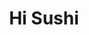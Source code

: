 ---
layout: place
title: "Hi Sushi"
permalink: /wyoming/cheyenne/hi-sushi.html
stateAbbr: WY
stateName: Wyoming
cityName: Cheyenne
place_id: ChIJofJTUz47b4cRvShzvGyxU8E
photos:
  - name: >-
      places/ChIJofJTUz47b4cRvShzvGyxU8E/photos/AeeoHcIqadxvE79qJ6_ZJMh8ItrxthdDXLNsT3CcxzNnP1YDJoz0SgVzyLDM4THyevfW3pG6hBvW1HrkiNooZM5_HQ2NESV6dHqV21J0Y0jIwnoI2oRlHN1f-15_dsjnkznkwyFxx9hWIq1puMDGMg6HbkmDWaKt-BjItPXqTHdyLBfF7rlEjKjyEJd0B4D8XnR9eh7SQhHlTn9mEoFAlKHYxR9ooE6ZwWkitFJQxzvZD4ek9pE_1ov1s1c1F6R5b28IlLRBB7urBXe7v2cOnnt4EsRfn8XxOcxNT5Gpwr7Htim46cFbr3cP3cIE4Iqwu9aQ35LWU7m0ZEphObW_cFGZhZ11xT0aCi1PEgqO9eKa_kgTUa12uOXMYOr6s2QPvQEHGxoE8u4Dbl973eXW-yb6OipJ5qrrxEqgUkkN8A7EJHDq0e1F
    widthPx: 3600
    heightPx: 4800
    authorAttributions:
      - displayName: Cindy Brown
        uri: https://maps.google.com/maps/contrib/108432481136906355094
        photoUri: >-
          https://lh3.googleusercontent.com/a-/ALV-UjVA85lVoLcgb8SXeV9WW8NYdpfN_V9R4yw7dwDOnvhh90nG0og31Q=s100-p-k-no-mo
    flagContentUri: >-
      https://www.google.com/local/imagery/report/?cb_client=maps_api_places.places_api&image_key=!1e10!2sCIHM0ogKEICAgID38Kq8kwE&hl=en-US
    googleMapsUri: >-
      https://www.google.com/maps/place//data=!3m4!1e2!3m2!1sCIHM0ogKEICAgID38Kq8kwE!2e10!4m2!3m1!1s0x876f3b3e5353f2a1:0xc153b16cbc7328bd
  - name: >-
      places/ChIJofJTUz47b4cRvShzvGyxU8E/photos/AeeoHcLLFuUvrY31hrt0fcVL5_0bxMWSZAq41hu_B15L70IXP_kFFqux2sEJLeH1S_EK_TK7mcK3PNl3xQH1XzFq_VdUt_QaHzzBK8gxj8nMPhVf7YAF_S3F6C4DPIw-FelNWZmjtrtrd9ulABFATgYy0lGMTwx8o8ZpjHlXPj4_QZ9l403Rnaqpa6PD9RnRp4EnTK4Gu6Oe1_wsdmtPYWba4WAlnqya5m5ysJ-SqCZBF8qjgtPxghSaow_Z_eJTfBGHCdYJGy-XHg8Hnjs5izUCJXvlYPVQIaDCNiwZ0m55fYXFYSXJgwGz7XuZAVQuguafz3VWEooMySPxPhFB9YtQiEyFzy6aqeBXnfuXm3kSfae_mcjAi9DsHxsPwpYYFgNf6JlxGR-JsJ-ZRFE30t4RwxQFEDFc1HO0sLsO-_u4VDpT5Q
    widthPx: 4000
    heightPx: 1868
    authorAttributions:
      - displayName: Dan Cottrell
        uri: https://maps.google.com/maps/contrib/106134220850436155130
        photoUri: >-
          https://lh3.googleusercontent.com/a-/ALV-UjWyGropO_ti34v66wdBSP-29zun9VG3Fjm_KCFTW-Cf7JxlRg2_XQ=s100-p-k-no-mo
    flagContentUri: >-
      https://www.google.com/local/imagery/report/?cb_client=maps_api_places.places_api&image_key=!1e10!2sCIHM0ogKEICAgID5xIKwYw&hl=en-US
    googleMapsUri: >-
      https://www.google.com/maps/place//data=!3m4!1e2!3m2!1sCIHM0ogKEICAgID5xIKwYw!2e10!4m2!3m1!1s0x876f3b3e5353f2a1:0xc153b16cbc7328bd
  - name: >-
      places/ChIJofJTUz47b4cRvShzvGyxU8E/photos/AeeoHcLKi4h_-GoF1Xwg9EQSWuXPvoAQzBkir6Zo8aNJJ0ZanT0u_F-LlIZtqfN6kZfVmgVD6XknEyS9Zmbfy9y_YvddhxGZjUxT2xT80Lz-x5LDHj5GQ6dlbtL1QYbhi6xD2KOWReIRKaYfS6zmgLLkO4_tDUseLK9bO7RbEYEdcN3fX1P_eA97y_pwCIs9IjqTpou18Cr6s1hYXI2i82t1v7xk9Rex5S60WsxU3Qvy-LZ1fxwGgInyuAByFr7qyXGgqCND0LnPgef78Sny3jF6--Mi6YKtpVA0yWsuTtoVXzz4wEXdz1POLF2c_f5i97sLykkGesMNNMSscpIGP5nnaPkzbgXcQ-ZoxlagBmLFtENSfmfD7H8LSQlzm_PkmtaMOpBvf1UftOadYV3mpSNq0EdzWBqH7qrtdvywbxYu9x2xqdj1
    widthPx: 3072
    heightPx: 4080
    authorAttributions:
      - displayName: DeeAnn Tatum
        uri: https://maps.google.com/maps/contrib/114034388297012262262
        photoUri: >-
          https://lh3.googleusercontent.com/a/ACg8ocK3WEBqtIU4t3595hEy988oUsKe_PugfDEZvKoFvB1QEVoNIw=s100-p-k-no-mo
    flagContentUri: >-
      https://www.google.com/local/imagery/report/?cb_client=maps_api_places.places_api&image_key=!1e10!2sCIHM0ogKEICAgIDjgsf77wE&hl=en-US
    googleMapsUri: >-
      https://www.google.com/maps/place//data=!3m4!1e2!3m2!1sCIHM0ogKEICAgIDjgsf77wE!2e10!4m2!3m1!1s0x876f3b3e5353f2a1:0xc153b16cbc7328bd
  - name: >-
      places/ChIJofJTUz47b4cRvShzvGyxU8E/photos/AeeoHcIUxLaTqqxu1vqaJal0ePO3Gopm5BHb4wyxHDvbydUSO1j8roZ4PwdsiXQYVzs5NhQ0DBdU5QrWT9F7lPBM2OhsMIgKltMZLDLAesVWt4V-OisosjLR7GRWKzmuhF6cNzxoKAJ5BI81HC-TJeewo7-Vxwk6D-2AXWZlSSMHv21S9--NIXdpx1mNhYJXgfoVNLCDQPS2jS-VKmGgmtktz7I4oqYcOHg_sCHv16fodO9oTz90-UsJ7Her9v5myGwYlz8B-zkbJBGO7bNxYC8m2PFOfcpB86p2lHCRxy-gXp023kT4Sag2BA1xVH5y8aW3gmgiigtBS0rj8KpsyjilFjUxO69MzvBd9pNmUEn5aJ9j5UHeyuMyVIYP01z4mvm2HTuNW-2vtRG12C4kjMP94fzeGL62mK8kuhaYhbId0yF7eA
    widthPx: 3749
    heightPx: 1868
    authorAttributions:
      - displayName: Dan Cottrell
        uri: https://maps.google.com/maps/contrib/106134220850436155130
        photoUri: >-
          https://lh3.googleusercontent.com/a-/ALV-UjWyGropO_ti34v66wdBSP-29zun9VG3Fjm_KCFTW-Cf7JxlRg2_XQ=s100-p-k-no-mo
    flagContentUri: >-
      https://www.google.com/local/imagery/report/?cb_client=maps_api_places.places_api&image_key=!1e10!2sCIHM0ogKEICAgID5xLyldA&hl=en-US
    googleMapsUri: >-
      https://www.google.com/maps/place//data=!3m4!1e2!3m2!1sCIHM0ogKEICAgID5xLyldA!2e10!4m2!3m1!1s0x876f3b3e5353f2a1:0xc153b16cbc7328bd
  - name: >-
      places/ChIJofJTUz47b4cRvShzvGyxU8E/photos/AeeoHcJUKH19BCZeAFv4dcyWyaECxaTH4b7VOCwhVdJYQnSEKgLphw4V8cVPcPTylwZjJjGlOhulQs1oUul6W0H6zL1drTsrjDs1EgoNixs3Bm79-6ia8JP9bj9fS5KEix9gKx4J3ARwgJkWXVsRP_gjRuM-xAvGniXFm1IVRdTxMgcgWRjtUV_04AsAIcKWKpzXDhb3uFQK7dJ8VqFHwaKhtixgjQaEfLFGUIAuyvwKvAoAhB3JPDaMGyf7cyryI6FJw0OcRrsf88RB74kErObGRpIWZFmxpCWZ1pWR22iQmeAwibCMOurT6Q41VnLDl_FfnxOONKKmdc-uuTb3jyxAqmL6R4_NnBP7VOjLjeACBHtGeMJj8ht00hhQExvO5b2NccsR9f2dP-Mn7-ti7jKbcXQE-9oOlethQMVM-H1zIZWC4Q
    widthPx: 4032
    heightPx: 3024
    authorAttributions:
      - displayName: karen lindvall
        uri: https://maps.google.com/maps/contrib/104802900921365937226
        photoUri: >-
          https://lh3.googleusercontent.com/a-/ALV-UjWAKaWMJPhyEr8Z-gYbPPZKbkyJH2avWhuO9tEIeSWz8Jw85L10=s100-p-k-no-mo
    flagContentUri: >-
      https://www.google.com/local/imagery/report/?cb_client=maps_api_places.places_api&image_key=!1e10!2sCIHM0ogKEICAgID-16vKKw&hl=en-US
    googleMapsUri: >-
      https://www.google.com/maps/place//data=!3m4!1e2!3m2!1sCIHM0ogKEICAgID-16vKKw!2e10!4m2!3m1!1s0x876f3b3e5353f2a1:0xc153b16cbc7328bd
  - name: >-
      places/ChIJofJTUz47b4cRvShzvGyxU8E/photos/AeeoHcLDwia_1GcU0ydjJCAhoHAv80k5RYVKn6F5OFUAMyNyh-ITWvgxdb7nUqA6CN8nwCTpwjkg4EQGHzcOBxP7_4EJ3xhsr3YQMqXxeBhuo-arc6Ls6Aplog4xtHzaYfwcGiXUUz6Z7VfuwFy20g-s4vevJcrIR2_m1ePWi_rtZccA93_dtKRaOjkqhhModfKAx_OgNC2A3mgdRxBqLtAX02doKFRTH6XsaQ9PpsrKOBTYgzfulYMKD5jGiYP8HobVw8VZZcmxyhw9SKVuC-WJFsJslYHPXFy0YubaxunHrgwk0-5xXPS9NFgNvj01yVotfMAoJcfEFBWlCZC06A_jwioK4W8xRRWkRlpw_wdb63OFgG274wj70T4dbX8lHtVCUdiHsIfCEvQHuQmDsaz2BeCY7OyrRha8qF18AZEcnjBQxOFj
    widthPx: 4032
    heightPx: 3024
    authorAttributions:
      - displayName: Miyako chan
        uri: https://maps.google.com/maps/contrib/108356455150796957782
        photoUri: >-
          https://lh3.googleusercontent.com/a/ACg8ocJsqrmsJ89ftKedeh9Q7iIx-ePJkQrd-uqZgiuTLpnsZfDSgg=s100-p-k-no-mo
    flagContentUri: >-
      https://www.google.com/local/imagery/report/?cb_client=maps_api_places.places_api&image_key=!1e10!2sCIHM0ogKEICAgICj68WIpQE&hl=en-US
    googleMapsUri: >-
      https://www.google.com/maps/place//data=!3m4!1e2!3m2!1sCIHM0ogKEICAgICj68WIpQE!2e10!4m2!3m1!1s0x876f3b3e5353f2a1:0xc153b16cbc7328bd
  - name: >-
      places/ChIJofJTUz47b4cRvShzvGyxU8E/photos/AeeoHcI2dI7fWok0vX_3bLm0KbZ-xz0HI3uz9fNyDN_dum4ysGEbu22F6CI7ChLIELcM_qtv5QQ2iFfUbCeeGWN7EfipJ3vNinpIn8x8hAnbN9CPNYaN9R1UUNRoJAc0wQtXgkCd-l10Z9NnlewDNLhxUbQ9brG-rXuGZDpeosd637AwDTDifv2CEoTeu6f5E3AD1O2yfVT08susN3lmXgmKQpMkYeBuQpD6IlKaovDyDWCmfwxjhzr6gIjoVwwopRH_R6bIXlqfGuo2p5rOq5izgu6crFkLRJmMRxsVY69Kq4svZaf_WMDSz-9UInLvjK15AcqX8OmwQS1-pA-if1BTZdZN2zk3CaPsPmhi9CdAqXCFtfO1n7-hgWgo1HSW2sAZbjZ5xn2qfGRXhrayS4W2pfBRlimTxhEQLekmAuganRF2pA
    widthPx: 4000
    heightPx: 3000
    authorAttributions:
      - displayName: Johanes Khim
        uri: https://maps.google.com/maps/contrib/107988489755058403050
        photoUri: >-
          https://lh3.googleusercontent.com/a/ACg8ocLK_brNrpv5d6iOK1vVYayFxfz2ZckNe55wFPque31t3vqCJ3I=s100-p-k-no-mo
    flagContentUri: >-
      https://www.google.com/local/imagery/report/?cb_client=maps_api_places.places_api&image_key=!1e10!2sCIHM0ogKEICAgICrgZiuaw&hl=en-US
    googleMapsUri: >-
      https://www.google.com/maps/place//data=!3m4!1e2!3m2!1sCIHM0ogKEICAgICrgZiuaw!2e10!4m2!3m1!1s0x876f3b3e5353f2a1:0xc153b16cbc7328bd
  - name: >-
      places/ChIJofJTUz47b4cRvShzvGyxU8E/photos/AeeoHcK8qb1yADbNwRxE0YeexnX40OvnvjgCSPIv2NDYdyGh1QqI5ImVJqpkIdXtGWQeSThLG-U8QfdgunPNbmLHNa6AFzvCR8rm3jQBoMfRj1KmNVIzHL-uy6lrau-TMYHBcuiVFT-Tjsop_8xsR5yc4QUnTXmQ4KaoFPrMmPRagyzIsWrTr6CCQ_LyyEKBVJW6KFL0TCLrh1w9Y5fc7vVj6oAj2BzHk7nqKBh-ooJefIXKuFAHLlgA9mlWeGWRTKOly1VcJRNe_63xYHHZOr0CNMAlFYJX3RIX2B8QrsapPMiK4Tv8zWIS0CvvwoWKBzZm8qZNo8S16bpEXje8TA_DMlRfKPagupuMLEAKI2whXMJ8GGRwgRmp7ojkmANtPCUb-d-0NWn5px3dg5ggSV-RFEmQTS10dPsAyo5hClf98jU
    widthPx: 4000
    heightPx: 3000
    authorAttributions:
      - displayName: December Lee
        uri: https://maps.google.com/maps/contrib/100910812850201452235
        photoUri: >-
          https://lh3.googleusercontent.com/a-/ALV-UjWXndoWhfjqQC6ShfThTt6XdlExztjyVI1MG8YPJ3D9DDFcA17M=s100-p-k-no-mo
    flagContentUri: >-
      https://www.google.com/local/imagery/report/?cb_client=maps_api_places.places_api&image_key=!1e10!2sCIHM0ogKEICAgICpxOKuZA&hl=en-US
    googleMapsUri: >-
      https://www.google.com/maps/place//data=!3m4!1e2!3m2!1sCIHM0ogKEICAgICpxOKuZA!2e10!4m2!3m1!1s0x876f3b3e5353f2a1:0xc153b16cbc7328bd
  - name: >-
      places/ChIJofJTUz47b4cRvShzvGyxU8E/photos/AeeoHcJYRAHDXc0ZgmDGg5pq_dGG4MktFsQwnta429qxBjkDcwedfWPOe467MkXf1BcFCptwBkoPlpjBzYNQn7fS2FksgmBWBSV7l-gwNWge6WgZ3G0GcEt2eDfddA76gk4RVHQ-2YRHTS8oUMtO4viMYcVXMKOoOQ7HPWShNc85a_prVksuR1dpwdvbE2AgZon1oEH-n5dFi9upN_Bws1PSG284ehdj1ynV2-SMdybjUy-FuxO8eI_7AWqQbGBoyGB1WfKnBsT82GSM7o4KA0eNF64BVWv4oa4DqFfm6dXJ5B2351m_FktjMTUaWfsCRiAhdXSA37DliTBxaU0AEBnatTSWvpS43HXUq2miqBH-vW6ydUghqIpSRmq9pUoB8ygYECvTqvNGkwN110aio3UbuSnrSs2grqKa1qMaGdIBmijeRivZ
    widthPx: 4000
    heightPx: 3000
    authorAttributions:
      - displayName: December Lee
        uri: https://maps.google.com/maps/contrib/100910812850201452235
        photoUri: >-
          https://lh3.googleusercontent.com/a-/ALV-UjWXndoWhfjqQC6ShfThTt6XdlExztjyVI1MG8YPJ3D9DDFcA17M=s100-p-k-no-mo
    flagContentUri: >-
      https://www.google.com/local/imagery/report/?cb_client=maps_api_places.places_api&image_key=!1e10!2sCIHM0ogKEICAgICpxOKupAE&hl=en-US
    googleMapsUri: >-
      https://www.google.com/maps/place//data=!3m4!1e2!3m2!1sCIHM0ogKEICAgICpxOKupAE!2e10!4m2!3m1!1s0x876f3b3e5353f2a1:0xc153b16cbc7328bd
  - name: >-
      places/ChIJofJTUz47b4cRvShzvGyxU8E/photos/AeeoHcJEGPenDNYn82OBnWue2DX_Pn7IJF2LWYBlgF3JJaeNDLNC5vFS8gDFK-HMEcwpNILfz21YR40c9alGGXmdo_ecsACB4rUaaBAobT_w3v4gNzJnjuX-vVQssFSGIZV2L_RcDvcoUkhqu_M4fVI0nyj3IIPFwRfdszLuzaOu-ttCQnh3ItConvZ6ZnxnCbRthJYZMYi_KzIDmNm8hX96p979HWYfiLvTk9JtG6919d8NnLQKnhNziEk4FdqeoV7E3uOBEdTaCsk_Fj_P8UXUfHGQhC-o4z3_lxLy0ULLnu0RdfkKwU_MWFwXRPFNFTYlnPlIixberBydR3wqRMd0UjMQewLdwoOjrHZPbwM3HhLcbLJ-GhAVEtw3-7LB6ZzS9frgjl9Ey_AWgXVWNbJYGn6qHgwyqUPKXRuqqfDW6uM
    widthPx: 2992
    heightPx: 2992
    authorAttributions:
      - displayName: Rebecca S Allen
        uri: https://maps.google.com/maps/contrib/109529066499972294961
        photoUri: >-
          https://lh3.googleusercontent.com/a/ACg8ocKOE2XKN1chlzNs9Hazv3yJr-uX1qy4PY3ZXC6ZgefWgbLDsw=s100-p-k-no-mo
    flagContentUri: >-
      https://www.google.com/local/imagery/report/?cb_client=maps_api_places.places_api&image_key=!1e10!2sCIHM0ogKEICAgIDv5M6SRg&hl=en-US
    googleMapsUri: >-
      https://www.google.com/maps/place//data=!3m4!1e2!3m2!1sCIHM0ogKEICAgIDv5M6SRg!2e10!4m2!3m1!1s0x876f3b3e5353f2a1:0xc153b16cbc7328bd
address: 2543 E Lincolnway, Cheyenne, WY 82001, USA
street: 2543 E Lincolnway
city: Cheyenne
state: WY
zip: '82001'
country: USA
neighborhood: null
latitude: '41.138139'
longitude: '-104.785661'
accessibility_options:
  wheelchairAccessibleParking: true
  wheelchairAccessibleEntrance: true
  wheelchairAccessibleRestroom: true
  wheelchairAccessibleSeating: true
business_status: OPERATIONAL
name: Hi Sushi
google_maps_links:
  directionsUri: >-
    https://www.google.com/maps/dir//''/data=!4m7!4m6!1m1!4e2!1m2!1m1!1s0x876f3b3e5353f2a1:0xc153b16cbc7328bd!3e0
  placeUri: https://maps.google.com/?cid=13930673152963324093
  writeAReviewUri: >-
    https://www.google.com/maps/place//data=!4m3!3m2!1s0x876f3b3e5353f2a1:0xc153b16cbc7328bd!12e1
  reviewsUri: >-
    https://www.google.com/maps/place//data=!4m4!3m3!1s0x876f3b3e5353f2a1:0xc153b16cbc7328bd!9m1!1b1
  photosUri: >-
    https://www.google.com/maps/place//data=!4m3!3m2!1s0x876f3b3e5353f2a1:0xc153b16cbc7328bd!10e5
primary_type: Sushi Restaurant
opening_hours:
  regular: null
  current: null
secondary_opening_hours:
  regular:
    weekdayDescriptions: null
    type: null
  current:
    weekdayDescriptions: null
    type: null
phone: (307) 369-4321
price_level: null
price_range: $10 &ndash; $20
rating: '4.9'
rating_count: 220
website: https://www.hisushitogo.com/
description: null
reviews: null
parking_options: null
payment_options: null
allow_dogs: null
curbside_pickup: null
delivery: null
dine_in: null
good_for_children: null
good_for_groups: null
good_for_sports: null
live_music: null
menu_for_children: null
outdoor_seating: null
reservable: null
restroom: null
serves_beer: null
serves_breakfast: null
serves_brunch: null
serves_cocktails: null
serves_coffee: null
serves_dinner: null
serves_dessert: null
serves_lunch: null
serves_vegetarian_food: null
serves_wine: null
takeout: null

---